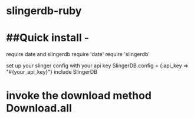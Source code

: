 slingerdb-ruby
==============

##Quick install -
==============

require date and slingerdb
  require 'date'
  require 'slingerdb'

set up your slinger config with your api key
  SlingerDB.config = {:api_key => "#{your_api_key}"}
  include SlingerDB

invoke the download method
  Download.all
==============

